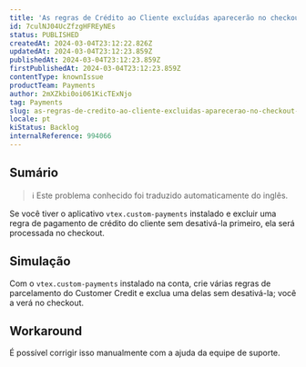 ```yaml
---
title: 'As regras de Crédito ao Cliente excluídas aparecerão no checkout se não tiverem sido desativadas anteriormente'
id: 7culNJ04UcZfzgHFREyNEs
status: PUBLISHED
createdAt: 2024-03-04T23:12:22.826Z
updatedAt: 2024-03-04T23:12:23.859Z
publishedAt: 2024-03-04T23:12:23.859Z
firstPublishedAt: 2024-03-04T23:12:23.859Z
contentType: knownIssue
productTeam: Payments
author: 2mXZkbi0oi061KicTExNjo
tag: Payments
slug: as-regras-de-credito-ao-cliente-excluidas-aparecerao-no-checkout-se-nao-tiverem-sido-desativadas-anteriormente
locale: pt
kiStatus: Backlog
internalReference: 994066
---
```


## Sumário

>ℹ️ Este problema conhecido foi traduzido automaticamente do inglês.


Se você tiver o aplicativo `vtex.custom-payments` instalado e excluir uma regra de pagamento de crédito do cliente sem desativá-la primeiro, ela será processada no checkout.

## Simulação


Com o `vtex.custom-payments` instalado na conta, crie várias regras de parcelamento do Customer Credit e exclua uma delas sem desativá-la; você a verá no checkout.



## Workaround


É possível corrigir isso manualmente com a ajuda da equipe de suporte.





